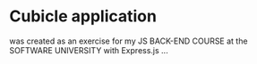 # Cubicle application
was created as an exercise for my JS BACK-END COURSE at the SOFTWARE UNIVERSITY with Express.js ...
